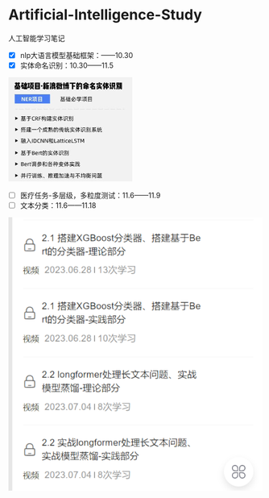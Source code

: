 # Artificial-Intelligence-Study

人工智能学习笔记

* [X] nlp大语言模型基础框架：——10.30
* [X] 实体命名识别：10.30——11.5

![1698669295418](image/README/1698669295418.png)

* [ ] 医疗任务-多层级，多粒度测试：11.6——11.9
* [ ] 文本分类：11.6——11.18

![1699255755015](image/README/1699255755015.png)
